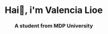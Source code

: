 <h1 align ="center"> Hai👋, i'm Valencia Lioe</h1>
<h3 align ="center"> A student from MDP University

<!--
**ValenLioe/ValenLioe** is a ✨ _special_ ✨ repository because its `README.md` (this file) appears on your GitHub profile.

Here are some ideas to get you started:

### and here is my stats

  <img src="https://github-readme-stats.vercel.app/api?username=ValenLioe&show_icons=true&include_all_commits=true&theme=monokai" alt="hossein heydari's GitHub stats" /><br />
  <img src="https://github-readme-streak-stats.herokuapp.com/?user=ValenLioe&theme=monokai"/>
  <img src="https://github-readme-stats.vercel.app/api/top-langs/?username=ValenLioe&layout=compact&theme=monokai&langs_count=12"/><br />
</p>

<!--
**ValenLioe/ValenLioe** is a ✨ _special_ ✨ repository because its `README.md` (this file) appears on your GitHub profile.
